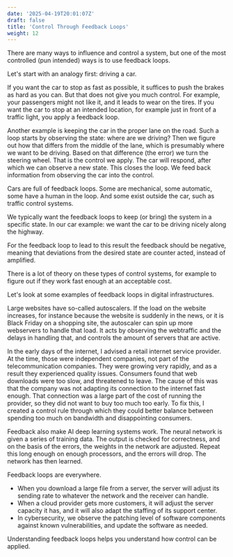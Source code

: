 ```yaml
---
date: '2025-04-19T20:01:07Z'
draft: false
title: 'Control Through Feedback Loops'
weight: 12
---
```


There are many ways to influence and control a system, but one of the most controlled (pun intended) ways is to use feedback loops.

Let's start with an analogy first: driving a car.

If you want the car to stop as fast as possible, it suffices to push the brakes as hard as you can. But that does not give you much control.
For example, your passengers might not like it, and it leads to wear on the tires.
If you want the car to stop at an intended location, for example just in front of a traffic light, you apply a feedback loop. 

Another example is keeping the car in the proper lane on the road.
Such a loop starts by observing the state: where are we driving? Then we figure out how that differs from the middle of the lane, which is presumably where we want to be driving. Based on that difference (the error) we turn the steering wheel. That is the control we apply. The car will respond, after which we can observe a new state. This closes the loop.
We feed back information from observing the car into the control.

Cars are full of feedback loops. Some are mechanical, some automatic, some have a human in the loop. And some exist outside the car, such as traffic control systems.

We typically want the feedback loops to keep (or bring) the system in a specific state.
In our car example: we want the car to be driving nicely along the highway. 

For the feedback loop to lead to this result the feedback should be negative, meaning that deviations from the desired state are counter acted, instead of amplified.

There is a lot of theory on these types of control systems, for example to figure out if they work fast enough at an acceptable cost.

Let's look at some examples of feedback loops in digital infrastructures.

Large websites have so-called autoscalers. If the load on the website increases, for instance because the website is suddenly in the news, or it is Black Friday on a shopping site, the autoscaler can spin up more webservers to handle that load. 
It acts by observing the webtraffic and the delays in handling that, and controls the amount of servers that are active. 

In the early days of the internet, I advised a retail internet service provider.
At the time, those were independent companies, not part of the telecommunication companies. 
They were growing very rapidly, and as a result they experienced quality issues.
Consumers found that web downloads were too slow, and threatened to leave. 
The cause of this was that the company was not adapting its connection to the internet fast enough. 
That connection was a large part of the cost of running the provider, so they did not want to buy too much too early.
To fix this, I created a control rule through which they could better balance between spending too much on bandwidth and disappointing consumers. 

Feedback also make AI deep learning systems work. The neural network is given a series of training data. The output is checked for correctness, and on the basis of the errors, the weights in the network are adjusted. Repeat this long enough on enough processors, and the errors will drop. The network has then learned.

Feedback loops are everywhere. 
- When you download a large file from a server, the server will adjust its sending rate to whatever the network and the receiver can handle. 
- When a cloud provider gets more customers, it will adjust the server capacity it has, and it will also adapt the staffing of its support center.
- In cybersecurity, we observe the patching level of software components against known vulnerabilities, and update the software as needed.

Understanding feedback loops helps you understand how control can be applied.